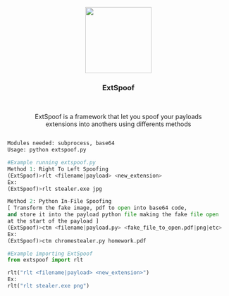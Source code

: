 <p align="center"><img src="https://media.discordapp.net/attachments/1007581332727148615/1008769366420115538/extension-de-fichier.png" style="text-align: center" width="150px" height="150px"></p>

<h3 align="center">ExtSpoof</h3>

<br>
<p align="center">ExtSpoof is a framework that let you spoof your payloads<br>extensions into anothers using differents methods</p>


```python

Modules needed: subprocess, base64
Usage: python extspoof.py

#Example running extspoof.py
Method 1: Right To Left Spoofing
(ExtSpoof)>rlt <filename|payload> <new_extension>
Ex:
(ExtSpoof)>rlt stealer.exe jpg

Method 2: Python In-File Spoofing
[ Transform the fake image, pdf to open into base64 code,
and store it into the payload python file making the fake file open
at the start of the payload ]
(ExtSpoof)>ctm <filename|payload.py> <fake_file_to_open.pdf|png|etc>
Ex:
(ExtSpoof)>ctm chromestealer.py homework.pdf

#Example importing ExtSpoof
from extspoof import rlt

rlt("rlt <filename|payload> <new_extension>")
Ex:
rlt("rlt stealer.exe png")

```
